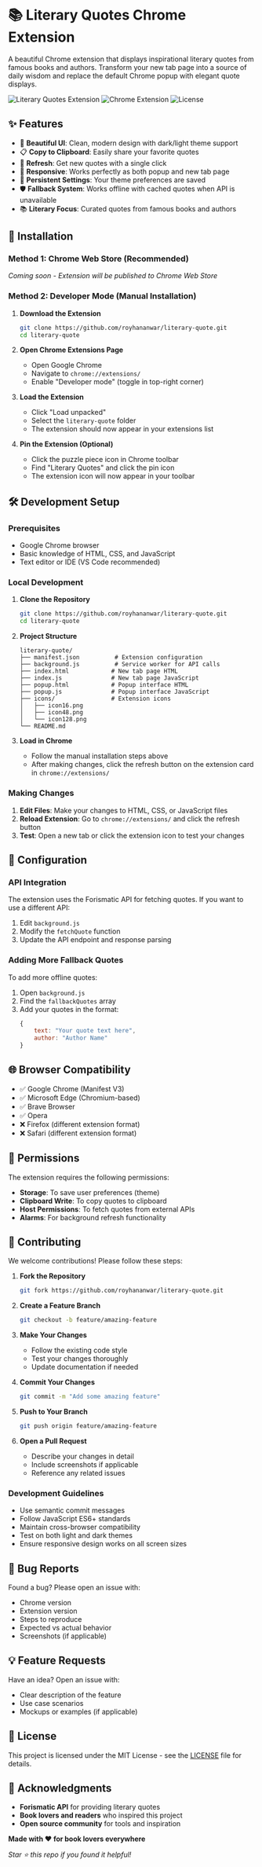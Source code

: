 # 📚 Literary Quotes Chrome Extension

A beautiful Chrome extension that displays inspirational literary quotes from famous books and authors. Transform your new tab page into a source of daily wisdom and replace the default Chrome popup with elegant quote displays.

![Literary Quotes Extension](https://img.shields.io/badge/version-1.0.0-blue.svg)
![Chrome Extension](https://img.shields.io/badge/chrome-extension-green.svg)
![License](https://img.shields.io/badge/license-MIT-blue.svg)

## ✨ Features

- 🎨 **Beautiful UI**: Clean, modern design with dark/light theme support
- 📋 **Copy to Clipboard**: Easily share your favorite quotes
- 🔄 **Refresh**: Get new quotes with a single click
- 📱 **Responsive**: Works perfectly as both popup and new tab page
- 💾 **Persistent Settings**: Your theme preferences are saved
- 🛡️ **Fallback System**: Works offline with cached quotes when API is unavailable
- 📚 **Literary Focus**: Curated quotes from famous books and authors

## 🚀 Installation

### Method 1: Chrome Web Store (Recommended)
*Coming soon - Extension will be published to Chrome Web Store*

### Method 2: Developer Mode (Manual Installation)

1. **Download the Extension**
   ```bash
   git clone https://github.com/royhananwar/literary-quote.git
   cd literary-quote
   ```

2. **Open Chrome Extensions Page**
   - Open Google Chrome
   - Navigate to `chrome://extensions/`
   - Enable "Developer mode" (toggle in top-right corner)

3. **Load the Extension**
   - Click "Load unpacked"
   - Select the `literary-quote` folder
   - The extension should now appear in your extensions list

4. **Pin the Extension (Optional)**
   - Click the puzzle piece icon in Chrome toolbar
   - Find "Literary Quotes" and click the pin icon
   - The extension icon will now appear in your toolbar

## 🛠️ Development Setup

### Prerequisites
- Google Chrome browser
- Basic knowledge of HTML, CSS, and JavaScript
- Text editor or IDE (VS Code recommended)

### Local Development

1. **Clone the Repository**
   ```bash
   git clone https://github.com/royhananwar/literary-quote.git
   cd literary-quote
   ```

2. **Project Structure**
   ```
   literary-quote/
   ├── manifest.json          # Extension configuration
   ├── background.js          # Service worker for API calls
   ├── index.html            # New tab page HTML
   ├── index.js              # New tab page JavaScript
   ├── popup.html            # Popup interface HTML
   ├── popup.js              # Popup interface JavaScript
   ├── icons/                # Extension icons
   │   ├── icon16.png
   │   ├── icon48.png
   │   └── icon128.png
   └── README.md
   ```

3. **Load in Chrome**
   - Follow the manual installation steps above
   - After making changes, click the refresh button on the extension card in `chrome://extensions/`

### Making Changes

1. **Edit Files**: Make your changes to HTML, CSS, or JavaScript files
2. **Reload Extension**: Go to `chrome://extensions/` and click the refresh button
3. **Test**: Open a new tab or click the extension icon to test your changes

## 🔧 Configuration

### API Integration
The extension uses the Forismatic API for fetching quotes. If you want to use a different API:

1. Edit `background.js`
2. Modify the `fetchQuote` function
3. Update the API endpoint and response parsing

### Adding More Fallback Quotes
To add more offline quotes:

1. Open `background.js`
2. Find the `fallbackQuotes` array
3. Add your quotes in the format:
   ```javascript
   {
       text: "Your quote text here",
       author: "Author Name"
   }
   ```

## 🌐 Browser Compatibility

- ✅ Google Chrome (Manifest V3)
- ✅ Microsoft Edge (Chromium-based)
- ✅ Brave Browser
- ✅ Opera
- ❌ Firefox (different extension format)
- ❌ Safari (different extension format)

## 📝 Permissions

The extension requires the following permissions:

- **Storage**: To save user preferences (theme)
- **Clipboard Write**: To copy quotes to clipboard
- **Host Permissions**: To fetch quotes from external APIs
- **Alarms**: For background refresh functionality

## 🤝 Contributing

We welcome contributions! Please follow these steps:

1. **Fork the Repository**
   ```bash
   git fork https://github.com/royhananwar/literary-quote.git
   ```

2. **Create a Feature Branch**
   ```bash
   git checkout -b feature/amazing-feature
   ```

3. **Make Your Changes**
   - Follow the existing code style
   - Test your changes thoroughly
   - Update documentation if needed

4. **Commit Your Changes**
   ```bash
   git commit -m "Add some amazing feature"
   ```

5. **Push to Your Branch**
   ```bash
   git push origin feature/amazing-feature
   ```

6. **Open a Pull Request**
   - Describe your changes in detail
   - Include screenshots if applicable
   - Reference any related issues

### Development Guidelines

- Use semantic commit messages
- Follow JavaScript ES6+ standards
- Maintain cross-browser compatibility
- Test on both light and dark themes
- Ensure responsive design works on all screen sizes

## 🐛 Bug Reports

Found a bug? Please open an issue with:

- Chrome version
- Extension version
- Steps to reproduce
- Expected vs actual behavior
- Screenshots (if applicable)

## 💡 Feature Requests

Have an idea? Open an issue with:

- Clear description of the feature
- Use case scenarios
- Mockups or examples (if applicable)

## 📄 License

This project is licensed under the MIT License - see the [LICENSE](LICENSE) file for details.

## 🙏 Acknowledgments

- **Forismatic API** for providing literary quotes
- **Book lovers and readers** who inspired this project
- **Open source community** for tools and inspiration

**Made with ❤️ for book lovers everywhere**

*Star ⭐ this repo if you found it helpful!*